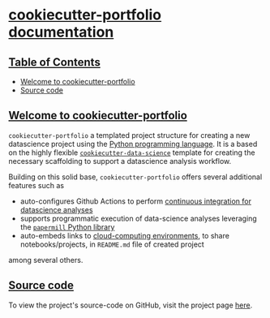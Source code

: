 # [cookiecutter-portfolio documentation](#cookiecutter-portfolio-documentation)

## [Table of Contents](#table-of-contents)

- [Welcome to cookiecutter-portfolio](#welcome-to-cookiecutter-portfolio)
- [Source code](#source-code)

## [Welcome to cookiecutter-portfolio](#welcome-to-cookiecutter-portfolio)

`cookiecutter-portfolio` a templated project structure for creating a new datascience project using the [Python programming language](https://www.python.org/). It is a based on the highly flexible [`cookiecutter-data-science`](https://github.com/drivendata/cookiecutter-data-science) template for creating the necessary scaffolding to support a datascience analysis workflow.

Building on this solid base, `cookiecutter-portfolio` offers several additional features such as
- auto-configures Github Actions to perform [continuous integration for datascience analyses](https://predictablynoisy.com/automating-jb)
- supports programmatic execution of data-science analyses leveraging the [`papermill` Python library](https://papermill.readthedocs.io/en/latest/)
- auto-embeds links to [cloud-computing environments](https://en.wikipedia.org/wiki/Project_Jupyter#Industry_adoption), to share notebooks/projects, in `README.md` file of created project

among several others.

## [Source code](#source-code)

To view the project's source-code on GitHub, visit the project page [here](https://github.com/elsdes3/cookiecutter-portfolio).
